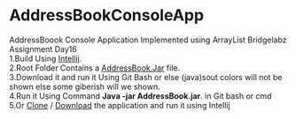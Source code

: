 # AddressBookConsoleApp
AddressBoook Console Application Implemented using ArrayList Bridgelabz Assignment Day16 \
1.Build Using <a href="https://www.jetbrains.com/idea/download/#section=windows" target="_blank">Intellij</a>. \
2.Root Folder Contains a <a href="https://github.com/avishsh96/AddressBookConsoleApp/blob/master/AddressBook.jar" target="_blank">AddressBook.Jar</a> file. \
3.Download it and run it Using Git Bash or else (java)sout colors will not be shown else some giberish will we shown. \
4.Run it Using Command <strong>Java -jar AddressBook.jar</strong>. in Git bash or cmd\
5.Or <a href="https://github.com/avishsh96/AddressBookConsoleApp">Clone</a> / <a href="https://github.com/avishsh96/AddressBookConsoleApp/archive/master.zip">Download</a> the application and run it using Intellij 
